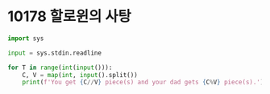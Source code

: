 # 10178 할로윈의 사탕



```python
import sys

input = sys.stdin.readline

for T in range(int(input())):
    C, V = map(int, input().split())
    print(f'You get {C//V} piece(s) and your dad gets {C%V} piece(s).')
```

